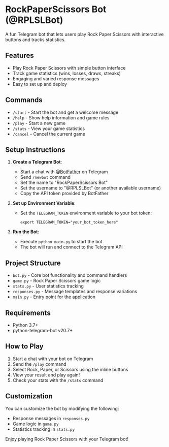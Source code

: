 # RockPaperScissors Bot (@RPLSLBot)

A fun Telegram bot that lets users play Rock Paper Scissors with interactive buttons and tracks statistics.

## Features

- Play Rock Paper Scissors with simple button interface
- Track game statistics (wins, losses, draws, streaks)
- Engaging and varied response messages
- Easy to set up and deploy

## Commands

- `/start` - Start the bot and get a welcome message
- `/help` - Show help information and game rules
- `/play` - Start a new game
- `/stats` - View your game statistics
- `/cancel` - Cancel the current game

## Setup Instructions

1. **Create a Telegram Bot**:
   - Start a chat with [@BotFather](https://t.me/BotFather) on Telegram
   - Send `/newbot` command
   - Set the name to "RockPaperScissors Bot"
   - Set the username to "@RPLSLBot" (or another available username)
   - Copy the API token provided by BotFather

2. **Set up Environment Variable**:
   - Set the `TELEGRAM_TOKEN` environment variable to your bot token:
     ```
     export TELEGRAM_TOKEN="your_bot_token_here"
     ```

3. **Run the Bot**:
   - Execute `python main.py` to start the bot
   - The bot will run and connect to the Telegram API

## Project Structure

- `bot.py` - Core bot functionality and command handlers
- `game.py` - Rock Paper Scissors game logic
- `stats.py` - User statistics tracking
- `responses.py` - Message templates and response variations
- `main.py` - Entry point for the application

## Requirements

- Python 3.7+
- python-telegram-bot v20.7+

## How to Play

1. Start a chat with your bot on Telegram
2. Send the `/play` command
3. Select Rock, Paper, or Scissors using the inline buttons
4. View your result and play again!
5. Check your stats with the `/stats` command

## Customization

You can customize the bot by modifying the following:
- Response messages in `responses.py` 
- Game logic in `game.py`
- Statistics tracking in `stats.py`

Enjoy playing Rock Paper Scissors with your Telegram bot!